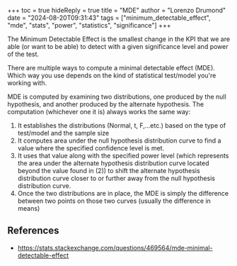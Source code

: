 +++
toc = true
hideReply = true
title = "MDE"
author = "Lorenzo Drumond"
date = "2024-08-20T09:31:43"
tags = ["minimum_detectable_effect",  "mde",  "stats",  "power",  "statistics",  "significance"]
+++



The Minimum Detectable Effect is the smallest change in the KPI that we are able (or want to be able) to detect with a given significance level and power of the test.

There are multiple ways to compute a minimal detectable effect (MDE). Which way you use depends on the kind of statistical test/model you're working with.

MDE is computed by examining two distributions, one produced by the null hypothesis, and another produced by the alternate hypothesis. The computation (whichever one it is) always works the same way:

1. It establishes the distributions (Normal, t, F,...etc.) based on the type of test/model and the sample size
2. It computes area under the null hypothesis distribution curve to find a value where the specified confidence level is met.
3. It uses that value along with the specified power level (which represents the area under the alternate hypothesis distribution curve located beyond the value found in (2)) to shift the alternate hypothesis distribution curve closer to or further away from the null hypothesis distribution curve.
4. Once the two distributions are in place, the MDE is simply the difference between two points on those two curves (usually the difference in means)

## References

- https://stats.stackexchange.com/questions/469564/mde-minimal-detectable-effect
